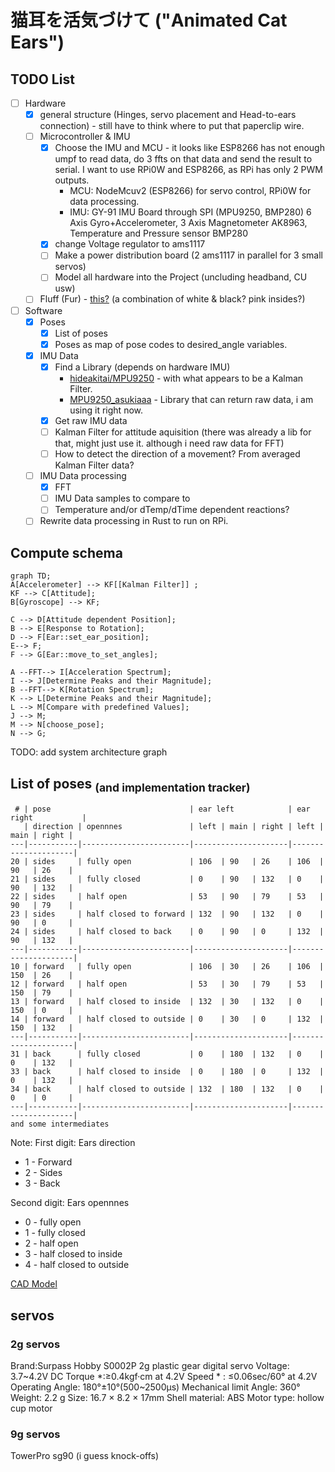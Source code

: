 # 猫耳を活気づけて ("Animated Cat Ears")

## TODO List
- [ ] Hardware 
  - [x] general structure (Hinges, servo placement and Head-to-ears connection) - still have to think where to put that paperclip wire.
  - [ ] Microcontroller & IMU
    - [x] Choose the IMU and MCU - it looks like ESP8266 has not enough umpf to read data, do 3 ffts on that data and send the result to serial. I want to use RPi0W and ESP8266, as RPi has only 2 PWM outputs. 
      - MCU: NodeMcuv2 (ESP8266) for servo control, RPi0W for data processing.
      - IMU: GY-91 IMU Board through SPI (MPU9250, BMP280) 6 Axis Gyro+Accelerometer, 3 Axis Magnetometer AK8963, Temperature and Pressure sensor BMP280
    - [x] change Voltage regulator to ams1117 
    - [ ] Make a power distribution board (2 ams1117 in parallel for 3 small servos)
    - [ ] Model all hardware into the Project (uncluding headband, CU usw)
  - [ ] Fluff (Fur) - [this?](https://www.amazon.de/WLLHYF-zotteligen-flauschige-Stuhlabdeckung-Weihnachten/dp/B0BJKKF45H) (a combination of white & black? pink insides?)

- [ ] Software
  - [x] Poses 
    - [x] List of poses 
    - [x] Poses as map of pose codes to desired_angle variables.
  - [x] IMU Data
    - [x] Find a Library (depends on hardware IMU)
      - [hideakitai/MPU9250](https://github.com/hideakitai/MPU9250) - with what appears to be a Kalman Filter.
      - [MPU9250_asukiaaa](https://github.com/asukiaaa/MPU9250_asukiaaa) - Library that can return raw data, i am using it right now.
    - [x] Get raw IMU data
    - [ ] Kalman Filter for attitude aquisition (there was already a lib for that, might just use it. although i need raw data for FFT)
    - [ ] How to detect the direction of a movement? From averaged Kalman Filter data?
  - [ ] IMU Data processing
    - [x] FFT  
    - [ ] IMU Data samples to compare to
    - [ ] Temperature and/or dTemp/dTime dependent reactions?
  - [ ] Rewrite data processing in Rust to run on RPi. 

## Compute schema
```mermaid
graph TD;
A[Accelerometer] --> KF[[Kalman Filter]] ;
KF --> C[Attitude];
B[Gyroscope] --> KF;

C --> D[Attitude dependent Position];
B --> E[Response to Rotation];
D --> F[Ear::set_ear_position];
E--> F;
F --> G[Ear::move_to_set_angles];

A --FFT--> I[Acceleration Spectrum];
I --> J[Determine Peaks and their Magnitude];
B --FFT--> K[Rotation Spectrum];
K --> L[Determine Peaks and their Magnitude];
L --> M[Compare with predefined Values];
J --> M;
M --> N[choose_pose];
N --> G;
```

TODO: add system architecture graph

## List of poses <sub>(and implementation tracker)</sub>
```
 # | pose                               | ear left            | ear right           |
   | direction | opennnes               | left | main | right | left | main | right |
---|-----------|------------------------|---------------------|---------------------|
20 | sides     | fully open             | 106  | 90   | 26    | 106  | 90   | 26    |
21 | sides     | fully closed           | 0    | 90   | 132   | 0    | 90   | 132   |
22 | sides     | half open              | 53   | 90   | 79    | 53   | 90   | 79    |
23 | sides     | half closed to forward | 132  | 90   | 132   | 0    | 90   | 0     |
24 | sides     | half closed to back    | 0    | 90   | 0     | 132  | 90   | 132   |
---|-----------|------------------------|---------------------|---------------------|
10 | forward   | fully open             | 106  | 30   | 26    | 106  | 150  | 26    |
12 | forward   | half open              | 53   | 30   | 79    | 53   | 150  | 79    |
13 | forward   | half closed to inside  | 132  | 30   | 132   | 0    | 150  | 0     |
14 | forward   | half closed to outside | 0    | 30   | 0     | 132  | 150  | 132   |
---|-----------|------------------------|---------------------|---------------------|
31 | back      | fully closed           | 0    | 180  | 132   | 0    | 0    | 132   |
33 | back      | half closed to inside  | 0    | 180  | 0     | 132  | 0    | 132   |
34 | back      | half closed to outside | 132  | 180  | 132   | 0    | 0    | 0     |
---|-----------|------------------------|---------------------|---------------------|
and some intermediates
```
Note:
First digit: Ears direction
  - 1 - Forward
  - 2 - Sides 
  - 3 - Back

Second digit: Ears opennnes
  - 0 - fully open 
  - 1 - fully closed
  - 2 - half open
  - 3 - half closed to inside
  - 4 - half closed to outside

[CAD Model](https://cad.onshape.com/documents/12e9aba77e87c6321bec619e/w/794df45025b857e20fcdd77e/e/3349def638c04338ac328868?renderMode=0&uiState=658ed7810e636f5b707b00f6)

## servos

### 2g servos
Brand:Surpass Hobby
S0002P 2g plastic gear digital servo
Voltage: 3.7\~4.2V DC
Torque *:≥0.4kgf·cm at 4.2V
Speed * : ≤0.06sec/60° at 4.2V
Operating Angle: 180°±10°(500\~2500μs)
Mechanical limit Angle: 360°
Weight: 2.2 g
Size: 16.7 × 8.2 × 17mm
Shell material: ABS
Motor type: hollow cup motor

### 9g servos
TowerPro sg90 (i guess knock-offs)

